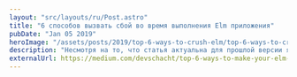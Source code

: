 ```yaml
---
layout: "src/layouts/ru/Post.astro"
title: "6 способов вызвать сбой во время выполнения Elm приложения"
pubDate: "Jan 05 2019"
heroImage: "/assets/posts/2019/top-6-ways-to-crush-elm/top-6-ways-to-crush-elm.jpg"
description: "Несмотря на то, что статья актуальна для прошлой версии языка Elm 0.18, она является на мой взгляд показательной. Так с одной стороны она показывает, что не смотря на то, что разработчики языка утверждают, что после компиляции в JavaScript у программы не будет исключений, вызвать их все же можно. С другой стороны, в новой версии Elm 0.19 из 6 описываемых способов актуален только один"
externalUrl: https://medium.com/devschacht/top-6-ways-to-make-your-elm-app-crash-at-runtime-43f6b3b50502
---
```

